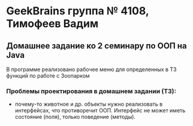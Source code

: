 # GeekBrains группа № 4108, Тимофеев Вадим

## Домашнее задание ко 2 семинару по ООП на Java

В программе реализовано рабочее меню для определенных в ТЗ функций по работе с Зоопарком

### Проблемы проектирования в домашнем задании (ТЗ):  
* почему-то животное и др. объекты нужно реализовать в интерфейсах, что противоречит ООП. Интерфейс не может иметь состояние (поля), только поведение (методы).


